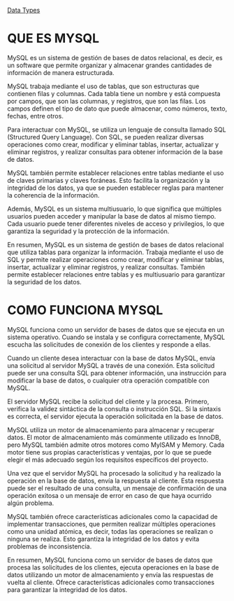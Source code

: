 [ Data Types](https://dev.mysql.com/doc/refman/8.0/en/data-types.html)
# QUE ES MYSQL 
MySQL es un sistema de gestión de bases de datos relacional, es decir, es un software que permite organizar y almacenar grandes cantidades de información de manera estructurada.

MySQL trabaja mediante el uso de tablas, que son estructuras que contienen filas y columnas. Cada tabla tiene un nombre y está compuesta por campos, que son las columnas, y registros, que son las filas. Los campos definen el tipo de dato que puede almacenar, como números, texto, fechas, entre otros.

Para interactuar con MySQL, se utiliza un lenguaje de consulta llamado SQL (Structured Query Language). Con SQL, se pueden realizar diversas operaciones como crear, modificar y eliminar tablas, insertar, actualizar y eliminar registros, y realizar consultas para obtener información de la base de datos.

MySQL también permite establecer relaciones entre tablas mediante el uso de claves primarias y claves foráneas. Esto facilita la organización y la integridad de los datos, ya que se pueden establecer reglas para mantener la coherencia de la información.

Además, MySQL es un sistema multiusuario, lo que significa que múltiples usuarios pueden acceder y manipular la base de datos al mismo tiempo. Cada usuario puede tener diferentes niveles de acceso y privilegios, lo que garantiza la seguridad y la protección de la información.

En resumen, MySQL es un sistema de gestión de bases de datos relacional que utiliza tablas para organizar la información. Trabaja mediante el uso de SQL y permite realizar operaciones como crear, modificar y eliminar tablas, insertar, actualizar y eliminar registros, y realizar consultas. También permite establecer relaciones entre tablas y es multiusuario para garantizar la seguridad de los datos.

# COMO FUNCIONA MYSQL
MySQL funciona como un servidor de bases de datos que se ejecuta en un sistema operativo. Cuando se instala y se configura correctamente, MySQL escucha las solicitudes de conexión de los clientes y responde a ellas.

Cuando un cliente desea interactuar con la base de datos MySQL, envía una solicitud al servidor MySQL a través de una conexión. Esta solicitud puede ser una consulta SQL para obtener información, una instrucción para modificar la base de datos, o cualquier otra operación compatible con MySQL.

El servidor MySQL recibe la solicitud del cliente y la procesa. Primero, verifica la validez sintáctica de la consulta o instrucción SQL. Si la sintaxis es correcta, el servidor ejecuta la operación solicitada en la base de datos.

MySQL utiliza un motor de almacenamiento para almacenar y recuperar datos. El motor de almacenamiento más comúnmente utilizado es InnoDB, pero MySQL también admite otros motores como MyISAM y Memory. Cada motor tiene sus propias características y ventajas, por lo que se puede elegir el más adecuado según los requisitos específicos del proyecto.

Una vez que el servidor MySQL ha procesado la solicitud y ha realizado la operación en la base de datos, envía la respuesta al cliente. Esta respuesta puede ser el resultado de una consulta, un mensaje de confirmación de una operación exitosa o un mensaje de error en caso de que haya ocurrido algún problema.

MySQL también ofrece características adicionales como la capacidad de implementar transacciones, que permiten realizar múltiples operaciones como una unidad atómica, es decir, todas las operaciones se realizan o ninguna se realiza. Esto garantiza la integridad de los datos y evita problemas de inconsistencia.

En resumen, MySQL funciona como un servidor de bases de datos que procesa las solicitudes de los clientes, ejecuta operaciones en la base de datos utilizando un motor de almacenamiento y envía las respuestas de vuelta al cliente. Ofrece características adicionales como transacciones para garantizar la integridad de los datos.